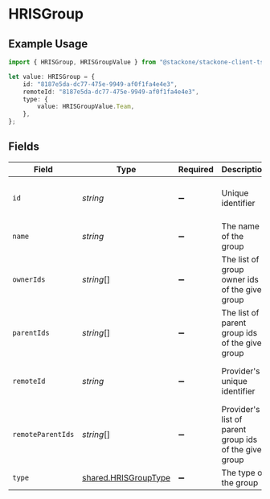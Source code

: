 # HRISGroup

## Example Usage

```typescript
import { HRISGroup, HRISGroupValue } from "@stackone/stackone-client-ts/sdk/models/shared";

let value: HRISGroup = {
    id: "8187e5da-dc77-475e-9949-af0f1fa4e4e3",
    remoteId: "8187e5da-dc77-475e-9949-af0f1fa4e4e3",
    type: {
        value: HRISGroupValue.Team,
    },
};
```

## Fields

| Field                                                               | Type                                                                | Required                                                            | Description                                                         | Example                                                             |
| ------------------------------------------------------------------- | ------------------------------------------------------------------- | ------------------------------------------------------------------- | ------------------------------------------------------------------- | ------------------------------------------------------------------- |
| `id`                                                                | *string*                                                            | :heavy_minus_sign:                                                  | Unique identifier                                                   | 8187e5da-dc77-475e-9949-af0f1fa4e4e3                                |
| `name`                                                              | *string*                                                            | :heavy_minus_sign:                                                  | The name of the group                                               |                                                                     |
| `ownerIds`                                                          | *string*[]                                                          | :heavy_minus_sign:                                                  | The list of group owner ids of the given group                      |                                                                     |
| `parentIds`                                                         | *string*[]                                                          | :heavy_minus_sign:                                                  | The list of parent group ids of the given group                     |                                                                     |
| `remoteId`                                                          | *string*                                                            | :heavy_minus_sign:                                                  | Provider's unique identifier                                        | 8187e5da-dc77-475e-9949-af0f1fa4e4e3                                |
| `remoteParentIds`                                                   | *string*[]                                                          | :heavy_minus_sign:                                                  | Provider's list of parent group ids of the given group              |                                                                     |
| `type`                                                              | [shared.HRISGroupType](../../../sdk/models/shared/hrisgrouptype.md) | :heavy_minus_sign:                                                  | The type of the group                                               |                                                                     |